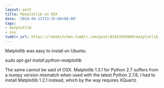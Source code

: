 ```yaml
---
layout: post
title: Matplotlib on OSX
date: '2014-04-21T23:35:00+08:00'
tags:
- matplotlib
- osx
tumblr_url: https://robokitchen.tumblr.com/post/83453559400/matplotlib-and-osx
---
```

Matplotlib was easy to install on Ubuntu.

_sudo apt-get install python-matplotlib_

The same cannot be said of OSX. Matplotlib 1.3.1 for Python 2.7 suffers from a numpy version mismatch when used with the latest Python 2.7.6. I had to install Matplotlib 1.2.1 instead, which by the way requires XQuartz.

